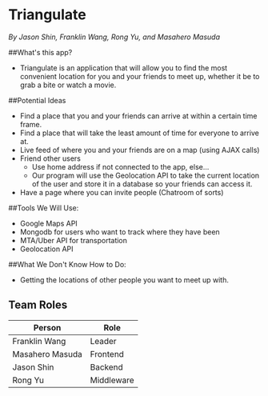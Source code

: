 # Triangulate
*By Jason Shin, Franklin Wang, Rong Yu, and Masahero Masuda*

##What's this app?
* Triangulate is an application that will allow you to find the most
  convenient location for you and your friends to meet up, whether
  it be to grab a bite or watch a movie.

##Potential Ideas
* Find a place that you and your friends can arrive at within a certain
  time frame.
* Find a place that will take the least amount of time for everyone to
  arrive at.
* Live feed of where you and your friends are on a map (using AJAX calls)
* Friend other users
  * Use home address if not connected to the app, else...
  * Our program will use the Geolocation API to take the current location of the
    user and store it in a database so your friends can access it.
* Have a page where you can invite people (Chatroom of sorts)

##Tools We Will Use:
* Google Maps API
* Mongodb for users who want to track where they have been
* MTA/Uber API for transportation
* Geolocation API

##What We Don't Know How to Do:
* Getting the locations of other people you want to meet up with.

## Team Roles
|Person            |Role           |
|------------------|---------------|
| Franklin Wang    |Leader	   |
| Masahero Masuda  |Frontend       |
| Jason Shin       |Backend        |
| Rong Yu	   |Middleware     |